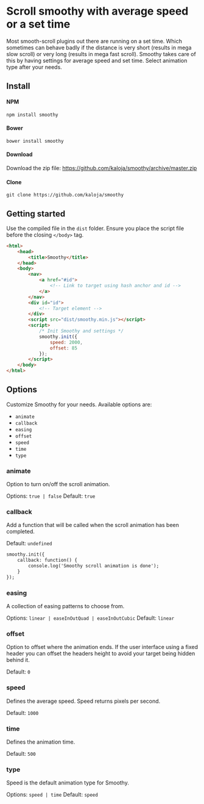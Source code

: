 # Scroll smoothy with average speed or a set time
Most smooth-scroll plugins out there are running on a set time. Which sometimes can behave badly if the distance is very short (results in mega slow scroll) or very long (results in mega fast scroll). Smoothy takes care of this by having settings for average speed and set time. Select animation type after your needs.

## Install 

#### NPM
```
npm install smoothy
```

#### Bower
```
bower install smoothy
```

#### Download
Download the zip file: https://github.com/kaloja/smoothy/archive/master.zip 

#### Clone
```
git clone https://github.com/kaloja/smoothy
```

## Getting started 
Use the compiled file in the `dist` folder. Ensure you place the script file
before the closing `</body>` tag.

```html
<html>
	<head>
		<title>Smoothy</title>
	</head>
	<body>
		<nav>
			<a href="#id">
				<!-- Link to target using hash anchor and id -->
			</a>
		</nav>
		<div id="id">
			<!-- Target element -->
		</div>
		<script src="dist/smoothy.min.js"></script>
		<script>
			/* Init Smoothy and settings */
			smoothy.init({
				speed: 2000,
				offset: 85
			});
		</script>
	</body>
</html>
```

## Options
Customize Smoothy for your needs. Available options are: 

- `animate`
- `callback`
- `easing`
- `offset`
- `speed`
- `time`
- `type`

### animate
Option to turn on/off the scroll animation.

Options: `true | false`
Default: `true`

### callback
Add a function that will be called when the scroll animation has been completed.

Default: `undefined`

```html
smoothy.init({
	callback: function() {
		console.log('Smoothy scroll animation is done');
	}
});
```

### easing
A collection of easing patterns to choose from. 

Options: `linear | easeInOutQuad | easeInOutCubic`
Default: `linear`

### offset
Option to offset where the animation ends. If the user interface using a fixed header you can offset the headers height to avoid your target being hidden behind it.

Default: `0`

### speed
Defines the average speed. Speed returns pixels per second.

Default: `1000`

### time
Defines the animation time.

Default: `500`

### type
Speed is the default animation type for Smoothy. 

Options: `speed | time`
Default: `speed`
